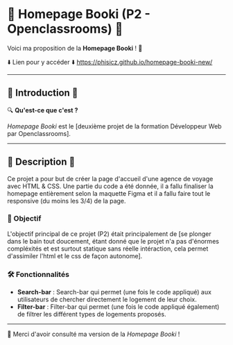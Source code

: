# 🚀 Homepage Booki (P2 - Openclassrooms) 🚀

Voici ma proposition de la **Homepage Booki** ! 👋

⬇️ Lien pour y accéder ⬇️
https://phisicz.github.io/homepage-booki-new/

---

## 📌 Introduction 📌

🔍 **Qu'est-ce que c'est ?**

*Homepage Booki* est le [deuxième projet de la formation Développeur Web par Openclassrooms].

---

## 📖 Description 📖
Ce projet a pour but de créer la page d'accueil d'une agence de voyage avec HTML & CSS. Une partie du code a été donnée, il a fallu finaliser la homepage entièrement selon la maquette Figma et il a fallu faire tout le responsive (du moins les 3/4) de la page.

### 🎯 Objectif

L'objectif principal de ce projet (P2) était principalement de [se plonger dans le bain tout doucement, étant donné que le projet n'a pas d'énormes compléxités et est surtout statique sans réelle intéraction, cela permet d'assimiler l'html et le css de façon autonome].

### 🛠️ Fonctionnalités

- **Search-bar** : Search-bar qui permet (une fois le code appliqué) aux utilisateurs de chercher directement le logement de leur choix.
- **Filter-bar** : Filter-bar qui permet (une fois le code appliqué également) de filtrer les différent types de logements proposés.

---

🤝 Merci d'avoir consulté ma version de la *Homepage Booki* !
